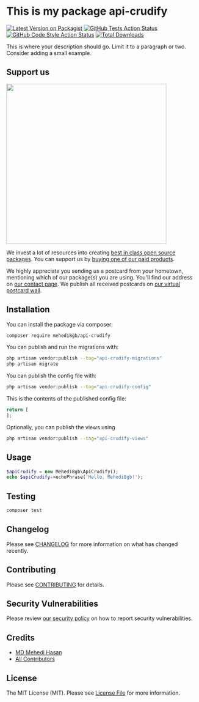 # This is my package api-crudify

[![Latest Version on Packagist](https://img.shields.io/packagist/v/mehedi8gb/api-crudify.svg?style=flat-square)](https://packagist.org/packages/mehedi8gb/api-crudify)
[![GitHub Tests Action Status](https://img.shields.io/github/actions/workflow/status/mehedi8gb/api-crudify/run-tests.yml?branch=main&label=tests&style=flat-square)](https://github.com/mehedi8gb/api-crudify/actions?query=workflow%3Arun-tests+branch%3Amain)
[![GitHub Code Style Action Status](https://img.shields.io/github/actions/workflow/status/mehedi8gb/api-crudify/fix-php-code-style-issues.yml?branch=main&label=code%20style&style=flat-square)](https://github.com/mehedi8gb/api-crudify/actions?query=workflow%3A"Fix+PHP+code+style+issues"+branch%3Amain)
[![Total Downloads](https://img.shields.io/packagist/dt/mehedi8gb/api-crudify.svg?style=flat-square)](https://packagist.org/packages/mehedi8gb/api-crudify)

This is where your description should go. Limit it to a paragraph or two. Consider adding a small example.

## Support us

[<img src="https://github-ads.s3.eu-central-1.amazonaws.com/api-crudify.jpg?t=1" width="419px" />](https://spatie.be/github-ad-click/api-crudify)

We invest a lot of resources into creating [best in class open source packages](https://spatie.be/open-source). You can support us by [buying one of our paid products](https://spatie.be/open-source/support-us).

We highly appreciate you sending us a postcard from your hometown, mentioning which of our package(s) you are using. You'll find our address on [our contact page](https://spatie.be/about-us). We publish all received postcards on [our virtual postcard wall](https://spatie.be/open-source/postcards).

## Installation

You can install the package via composer:

```bash
composer require mehedi8gb/api-crudify
```

You can publish and run the migrations with:

```bash
php artisan vendor:publish --tag="api-crudify-migrations"
php artisan migrate
```

You can publish the config file with:

```bash
php artisan vendor:publish --tag="api-crudify-config"
```

This is the contents of the published config file:

```php
return [
];
```

Optionally, you can publish the views using

```bash
php artisan vendor:publish --tag="api-crudify-views"
```

## Usage

```php
$apiCrudify = new Mehedi8gb\ApiCrudify();
echo $apiCrudify->echoPhrase('Hello, Mehedi8gb!');
```

## Testing

```bash
composer test
```

## Changelog

Please see [CHANGELOG](CHANGELOG.md) for more information on what has changed recently.

## Contributing

Please see [CONTRIBUTING](CONTRIBUTING.md) for details.

## Security Vulnerabilities

Please review [our security policy](../../security/policy) on how to report security vulnerabilities.

## Credits

- [MD Mehedi Hasan](https://github.com/mehedi8gb)
- [All Contributors](../../contributors)

## License

The MIT License (MIT). Please see [License File](LICENSE.md) for more information.
